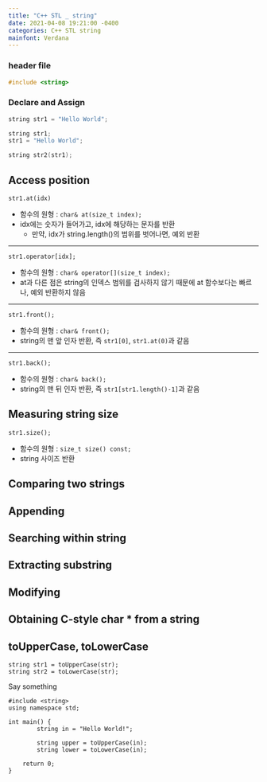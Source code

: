 ```yaml
---
title: "C++ STL _ string"
date: 2021-04-08 19:21:00 -0400
categories: C++ STL string
mainfont: Verdana
---
```

### header file

```cpp
#include <string>
```

### Declare and Assign

```cpp
string str1 = "Hello World";

string str1;
str1 = "Hello World";

string str2(str1);
```

## Access position

    str1.at(idx)

* 함수의 원형 : `char& at(size_t index);`
* idx에는 숫자가 들어가고, idx에 해당하는 문자를 반환
    * 만약, idx가 string.length()의 범위를 벗어나면, 예외 반환

------------

    str1.operator[idx];

* 함수의 원형 : `char& operator[](size_t index);`
* at과 다른 점은 string의 인덱스 범위를 검사하지 않기 때문에 at 함수보다는 빠르나, 예외 반환하지 않음

------------

    str1.front();

* 함수의 원형 : `char& front();`
* string의 맨 앞 인자 반환, 즉 `str1[0]`, `str1.at(0)`과 같음

------------

    str1.back();

* 함수의 원형 : `char& back();`
* string의 맨 뒤 인자 반환, 즉 `str1[str1.length()-1]`과 같음


## Measuring string size

    str1.size();

* 함수의 원형 : `size_t size() const;`
* string 사이즈 반환

## Comparing two strings


## Appending

## Searching within string

## Extracting substring

## Modifying

## Obtaining C-style char * from a string

## toUpperCase, toLowerCase
    string str1 = toUpperCase(str);
    string str2 = toLowerCase(str);

Say something

    #include <string>
    using namespace std;

    int main() {
            string in = "Hello World!";

            string upper = toUpperCase(in);
            string lower = toLowerCase(in);

        return 0;
    }
